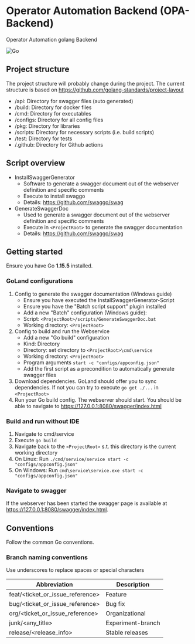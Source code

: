 # Operator Automation Backend (OPA-Backend)
Operator Automation golang Backend

![Go](https://github.com/evoila/devoilapers-backend/workflows/Go/badge.svg)

## Project structure
The project structure will probably change during the project.
The current structure is based on https://github.com/golang-standards/project-layout

- /api: Directory for swagger files (auto generated)
- /build: Directory for docker files
- /cmd: Directory for executables
- /configs: Directory for all config files
- /pkg: Directory for libraries
- /scripts: Directory for necessary scripts (i.e. build scripts)
- /test: Directory for tests
- /.github: Directory for Github actions

## Script overview
- InstallSwaggerGenerator 
    - Software to generate a swagger document out of the webserver definition and specific comments
    - Execute to install swaggo 
    - Details: https://github.com/swaggo/swag
- GenerateSwaggerDoc
    - Used to generate a swagger document out of the webserver definition and specific comments
    - Execute in `<ProjectRoot>` to generate the swagger documentation  
    - Details: https://github.com/swaggo/swag
    

## Getting started
Ensure you have Go **1.15.5** installed.

### GoLand configurations 
1. Config to generate the swagger documentation (Windows guide)
    - Ensure you have executed the InstallSwaggerGenerator-Script
    - Ensure you have the "Batch script support" plugin installed
    - Add a new "Batch" configuration (Windows guide):
    - Script: `<ProjectRoot>/scripts/GenerateSwaggerDoc.bat`
    - Working directory: `<ProjectRoot>`
2. Config to build and run the Webservice 
    - Add a new "Go build" configuration
    - Kind: Directory
    - Directory: set directory to `<ProjectRoot>\cmd\service`
    - Working directory: `<ProjectRoot>`
    - Program arguments `start -c "configs/appconfig.json"`
    - Add the first script as a precondition to automatically generate swagger files
4. Download dependencies. GoLand should offer you to sync dependencies. If not you can try to execute `go get ./...` in `<ProjectRoot>`
5. Run your Go build config. The webserver should start. You should be able to navigate to https://127.0.0.1:8080/swagger/index.html

### Build and run without IDE
1. Navigate to cmd/service
2. Execute `go build`
3. Navigate back to the `<ProjectRoot>` s.t. this directory is the current working directory
4. On Linux: Run `./cmd/service/service start -c "configs/appconfig.json"`
5. On Windows: Run `cmd\service\service.exe start -c "configs/appconfig.json"`

### Navigate to swagger
If the webserver has been started the swagger page is available at https://127.0.0.1:8080/swagger/index.html.

## Conventions
Follow the common Go conventions. 

### Branch naming conventions
Use underscores to replace spaces or special characters

| Abbreviation                        | Description            |
| ------------                        | -----------            |
| feat/<ticket_or_issue_reference>    | Feature                |       
| bug/<ticket_or_issue_reference>     | Bug fix                |
| org/<ticket_or_issue_reference>     | Organizational         |
| junk/<any_title>                    | Experiment-branch      |
| release/<release_info>              | Stable releases        |

